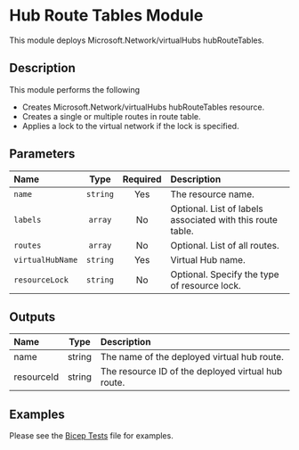 # Hub Route Tables Module

This module deploys Microsoft.Network/virtualHubs hubRouteTables.

## Description

This module performs the following

- Creates Microsoft.Network/virtualHubs hubRouteTables resource.
- Creates a single or multiple routes in route table.
- Applies a lock to the virtual network if the lock is specified.

## Parameters

| Name             | Type     | Required | Description                                                |
| :--------------- | :------: | :------: | :--------------------------------------------------------- |
| `name`           | `string` | Yes      | The resource name.                                         |
| `labels`         | `array`  | No       | Optional. List of labels associated with this route table. |
| `routes`         | `array`  | No       | Optional. List of all routes.                              |
| `virtualHubName` | `string` | Yes      | Virtual Hub name.                                          |
| `resourceLock`   | `string` | No       | Optional. Specify the type of resource lock.               |

## Outputs

| Name       | Type   | Description                                        |
| :--------- | :----: | :------------------------------------------------- |
| name       | string | The name of the deployed virtual hub route.        |
| resourceId | string | The resource ID of the deployed virtual hub route. |

## Examples

Please see the [Bicep Tests](test/main.test.bicep) file for examples.